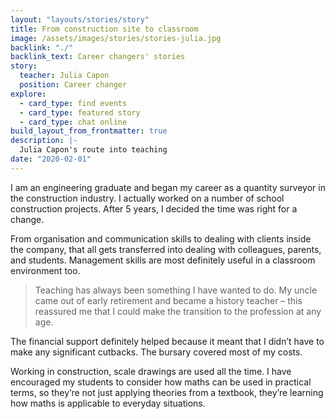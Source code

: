 ```yaml
---
layout: "layouts/stories/story"
title: From construction site to classroom
image: /assets/images/stories/stories-julia.jpg
backlink: "./"
backlink_text: Career changers' stories
story:
  teacher: Julia Capon
  position: Career changer
explore:
  - card_type: find events
  - card_type: featured story
  - card_type: chat online
build_layout_from_frontmatter: true
description: |-
  Julia Capon's route into teaching
date: "2020-02-01"
---
```


I am an engineering graduate and began my career as a quantity surveyor in the construction industry. I actually worked on a number of school construction projects. After 5 years, I decided the time was right for a change.

From organisation and communication skills to dealing with clients inside the company, that all gets transferred into dealing with colleagues, parents, and students. Management skills are most definitely useful in a classroom environment too.

> Teaching has always been something I have wanted to do. My uncle came out of early retirement and became a history teacher – this reassured me that I could make the transition to the profession at any age.

The financial support definitely helped because it meant that I didn’t have to make any significant cutbacks. The bursary covered most of my costs.

Working in construction, scale drawings are used all the time. I have encouraged my students to consider how maths can be used in practical terms, so they’re not just applying theories from a textbook, they’re learning how maths is applicable to everyday situations.
